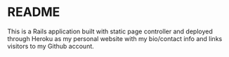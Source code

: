 # README

This is a Rails application built with static page controller and deployed through Heroku as my personal website with my bio/contact info and links visitors to my Github account.
